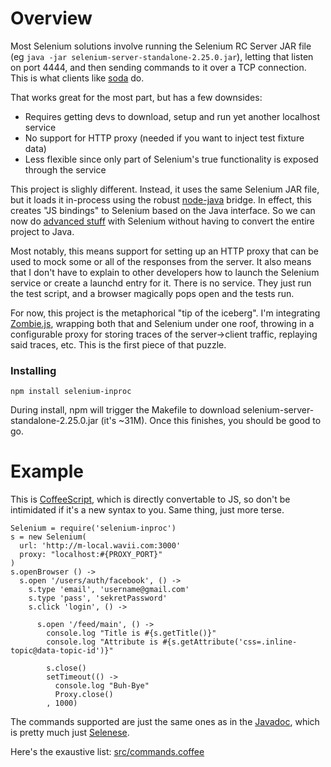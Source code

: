# Overview

Most Selenium solutions involve running the Selenium RC Server JAR file (eg ```java -jar selenium-server-standalone-2.25.0.jar```), letting that listen on port 4444, and then sending commands to it over a TCP connection.  This is what clients like [soda](https://github.com/LearnBoost/soda) do.  

That works great for the most part, but has a few downsides: 

* Requires getting devs to download, setup and run yet another localhost service
* No support for HTTP proxy (needed if you want to inject test fixture data)
* Less flexible since only part of Selenium's true functionality is exposed through the service

This project is slighly different.  Instead, it uses the same Selenium JAR file, but it loads it in-process using the robust [node-java](https://github.com/nearinfinity/node-java) bridge.  In effect, this creates "JS bindings" to Selenium based on the Java interface.  So we can now do [advanced stuff](http://seleniumhq.org/docs/04_webdriver_advanced.html) with Selenium without having to convert the entire project to Java.

Most notably, this means support for setting up an HTTP proxy that can be used to mock some or all of the responses from the server.  It also means that I don't have to explain to other developers how to launch the Selenium service or create a launchd entry for it.  There is no service.  They just run the test script, and a browser magically pops open and the tests run.


For now, this project is the metaphorical "tip of the iceberg".  I'm integrating [Zombie.js](http://zombie.labnotes.org/), wrapping both that and Selenium under one roof, throwing in a configurable proxy for storing traces of the server->client traffic, replaying said traces, etc. This is the first piece of that puzzle.


### Installing

    npm install selenium-inproc

During install, npm will trigger the Makefile to download selenium-server-standalone-2.25.0.jar (it's ~31M).
Once this finishes, you should be good to go.


# Example

This is [CoffeeScript](http://coffeescript.org/), which is directly convertable to JS, so don't be intimidated if it's a new syntax to you. Same thing, just more terse.

    Selenium = require('selenium-inproc')
    s = new Selenium(
      url: 'http://m-local.wavii.com:3000'
      proxy: "localhost:#{PROXY_PORT}"
    )
    s.openBrowser () ->
      s.open '/users/auth/facebook', () ->
        s.type 'email', 'username@gmail.com'
        s.type 'pass', 'sekretPassword'
        s.click 'login', () ->

          s.open '/feed/main', () ->
            console.log "Title is #{s.getTitle()}"
            console.log "Attribute is #{s.getAttribute('css=.inline-topic@data-topic-id')}"

            s.close()
            setTimeout(() ->
              console.log "Buh-Bye"
              Proxy.close()
            , 1000)

The commands supported are just the same ones as in the [Javadoc](http://selenium.googlecode.com/svn/trunk/docs/api/java/com/thoughtworks/selenium/Selenium.html), which is pretty much just [Selenese](http://seleniumhq.org/docs/02_selenium_ide.html#selenium-commands-selenese).

Here's the exaustive list: [src/commands.coffee](https://github.com/ddopson/node-selenium-inproc/blob/master/src/commands.coffee)

